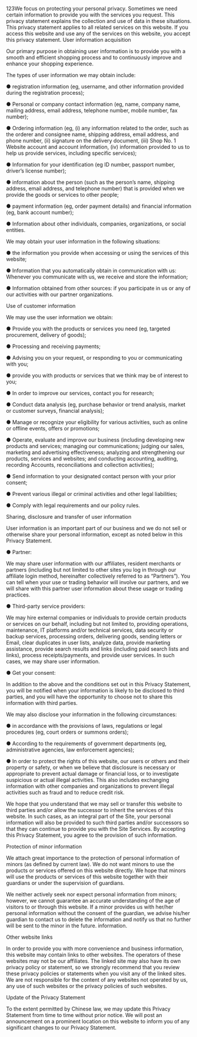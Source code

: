 123We focus on protecting your personal privacy. Sometimes we need certain information to provide you with the services you request. This privacy statement explains the collection and use of data in these situations. This privacy statement applies to all related services on this website. If you access this website and use any of the services on this website, you accept this privacy statement.
User information acquisition

Our primary purpose in obtaining user information is to provide you with a smooth and efficient shopping process and to continuously improve and enhance your shopping experience.

The types of user information we may obtain include:

● registration information (eg, username, and other information provided during the registration process);

● Personal or company contact information (eg, name, company name, mailing address, email address, telephone number, mobile number, fax number);

● Ordering information (eg, (i) any information related to the order, such as the orderer and consignee name, shipping address, email address, and phone number, (ii) signature on the delivery document, (iii) Shop No. 1 Website account and account information, (iv) information provided to us to help us provide services, including specific services);

● Information for your identification (eg ID number, passport number, driver’s license number);

● information about the person (such as the person’s name, shipping address, email address, and telephone number) that is provided when we provide the goods or services to other people;

● payment information (eg, order payment details) and financial information (eg, bank account number);

● Information about other individuals, companies, organizations, or social entities.

We may obtain your user information in the following situations:

● the information you provide when accessing or using the services of this website;

● Information that you automatically obtain in communication with us: Whenever you communicate with us, we receive and store the information;

● Information obtained from other sources: if you participate in us or any of our activities with our partner organizations.

Use of customer information

We may use the user information we obtain:

● Provide you with the products or services you need (eg, targeted procurement, delivery of goods);

● Processing and receiving payments;

● Advising you on your request, or responding to you or communicating with you;

● provide you with products or services that we think may be of interest to you;

● In order to improve our services, contact you for research;

● Conduct data analysis (eg, purchase behavior or trend analysis, market or customer surveys, financial analysis);

● Manage or recognize your eligibility for various activities, such as online or offline events, offers or promotions;

● Operate, evaluate and improve our business (including developing new products and services; managing our communications; judging our sales, marketing and advertising effectiveness; analyzing and strengthening our products, services and websites; and conducting accounting, auditing, recording Accounts, reconciliations and collection activities);

● Send information to your designated contact person with your prior consent;

● Prevent various illegal or criminal activities and other legal liabilities;

● Comply with legal requirements and our policy rules.

Sharing, disclosure and transfer of user information

User information is an important part of our business and we do not sell or otherwise share your personal information, except as noted below in this Privacy Statement.

● Partner:

We may share user information with our affiliates, resident merchants or partners (including but not limited to other sites you log in through our affiliate login method, hereinafter collectively referred to as “Partners”). You can tell when your use or trading behavior will involve our partners, and we will share with this partner user information about these usage or trading practices.

● Third-party service providers:

We may hire external companies or individuals to provide certain products or services on our behalf, including but not limited to, providing operations, maintenance, IT platforms and/or technical services, data security or backup services, processing orders, delivering goods, sending letters or Email, clear duplicates in user lists, analyze data, provide marketing assistance, provide search results and links (including paid search lists and links), process receipts/payments, and provide user services. In such cases, we may share user information.

● Get your consent:

In addition to the above and the conditions set out in this Privacy Statement, you will be notified when your information is likely to be disclosed to third parties, and you will have the opportunity to choose not to share this information with third parties.

We may also disclose your information in the following circumstances:

● in accordance with the provisions of laws, regulations or legal procedures (eg, court orders or summons orders);

● According to the requirements of government departments (eg, administrative agencies, law enforcement agencies);

● In order to protect the rights of this website, our users or others and their property or safety, or when we believe that disclosure is necessary or appropriate to prevent actual damage or financial loss, or to investigate suspicious or actual illegal activities. This also includes exchanging information with other companies and organizations to prevent illegal activities such as fraud and to reduce credit risk.

We hope that you understand that we may sell or transfer this website to third parties and/or allow the successor to inherit the services of this website. In such cases, as an integral part of the Site, your personal information will also be provided to such third parties and/or successors so that they can continue to provide you with the Site Services. By accepting this Privacy Statement, you agree to the provision of such information.

Protection of minor information

We attach great importance to the protection of personal information of minors (as defined by current law). We do not want minors to use the products or services offered on this website directly. We hope that minors will use the products or services of this website together with their guardians or under the supervision of guardians.

We neither actively seek nor expect personal information from minors; however, we cannot guarantee an accurate understanding of the age of visitors to or through this website. If a minor provides us with her/her personal information without the consent of the guardian, we advise his/her guardian to contact us to delete the information and notify us that no further will be sent to the minor in the future. information.

Other website links

In order to provide you with more convenience and business information, this website may contain links to other websites. The operators of these websites may not be our affiliates. The linked site may also have its own privacy policy or statement, so we strongly recommend that you review these privacy policies or statements when you visit any of the linked sites. We are not responsible for the content of any websites not operated by us, any use of such websites or the privacy policies of such websites.

Update of the Privacy Statement

To the extent permitted by Chinese law, we may update this Privacy Statement from time to time without prior notice. We will post an announcement on a prominent location on this website to inform you of any significant changes to our Privacy Statement.


